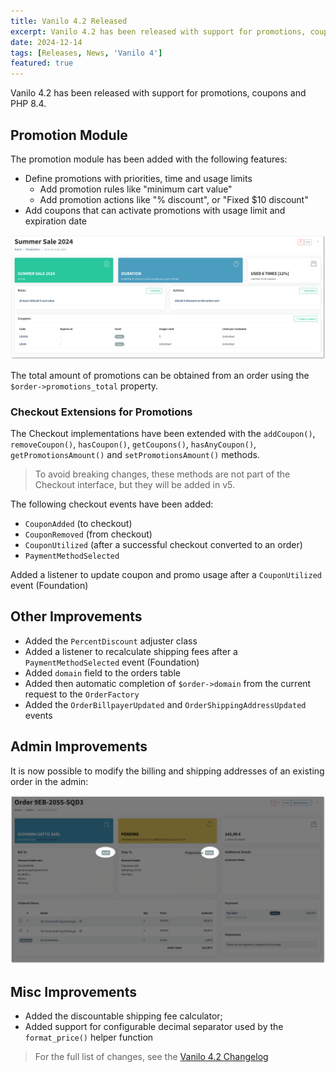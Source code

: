 ```yaml
---
title: Vanilo 4.2 Released
excerpt: Vanilo 4.2 has been released with support for promotions, coupons and PHP 8.4. See what's new.
date: 2024-12-14
tags: [Releases, News, 'Vanilo 4']
featured: true
---
```

Vanilo 4.2 has been released with support for promotions, coupons and PHP 8.4.

## Promotion Module

The promotion module has been added with the following features:

- Define promotions with priorities, time and usage limits
   - Add promotion rules like "minimum cart value"
   - Add promotion actions like "% discount", or "Fixed $10 discount"
- Add coupons that can activate promotions with usage limit and expiration date

![promotion view on admin](img/_admin9.png)

The total amount of promotions can be obtained from an order using the `$order->promotions_total` property.

### Checkout Extensions for Promotions

The Checkout implementations have been extended with the `addCoupon()`, `removeCoupon()`, `hasCoupon()`, `getCoupons()`,
`hasAnyCoupon()`, `getPromotionsAmount()` and `setPromotionsAmount()` methods.

> To avoid breaking changes, these methods are not part of the Checkout interface, but they will be added in v5.

The following checkout events have been added:

- `CouponAdded` (to checkout)
- `CouponRemoved` (from checkout)
- `CouponUtilized` (after a successful checkout converted to an order)
- `PaymentMethodSelected`

Added a listener to update coupon and promo usage after a `CouponUtilized` event (Foundation)

## Other Improvements

- Added the `PercentDiscount` adjuster class
- Added a listener to recalculate shipping fees after a `PaymentMethodSelected` event (Foundation)
- Added `domain` field to the orders table
- Added then automatic completion of `$order->domain` from the current request to the `OrderFactory`
- Added the `OrderBillpayerUpdated` and `OrderShippingAddressUpdated` events

## Admin Improvements

It is now possible to modify the billing and shipping addresses of an existing order in the admin:

![order address editing](img/_adminA.png)

## Misc Improvements

- Added the discountable shipping fee calculator;
- Added support for configurable decimal separator used by the `format_price()` helper function

> For the full list of changes, see the [Vanilo 4.2 Changelog](https://github.com/vanilophp/framework/blob/4.2.0/Changelog.md#420)
